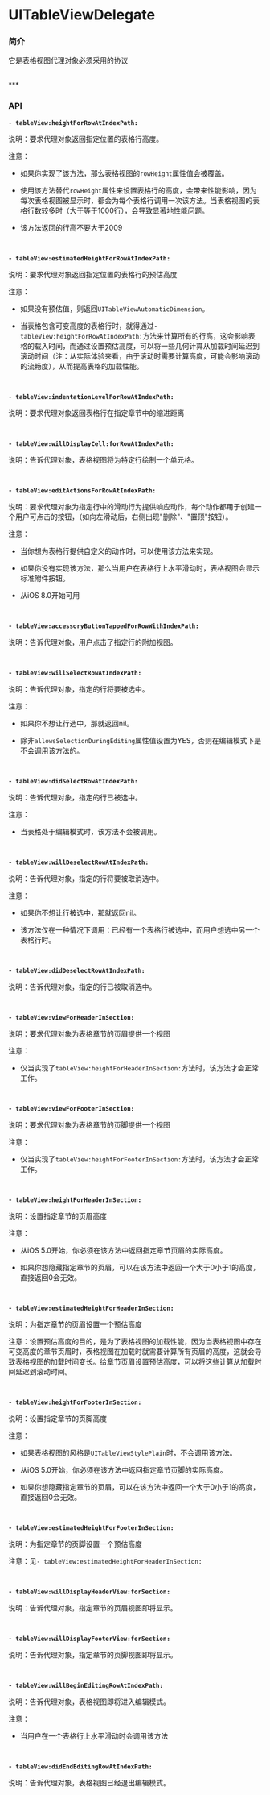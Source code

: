# UITableViewDelegate

### 简介

它是表格视图代理对象必须采用的协议


<br>
***
<br>


### API

**`- tableView:heightForRowAtIndexPath:`**

说明：要求代理对象返回指定位置的表格行高度。

注意：

* 如果你实现了该方法，那么表格视图的`rowHeight`属性值会被覆盖。

* 使用该方法替代`rowHeight`属性来设置表格行的高度，会带来性能影响，因为每次表格视图被显示时，都会为每个表格行调用一次该方法。当表格视图的表格行数较多时（大于等于1000行），会导致显著地性能问题。

* 该方法返回的行高不要大于2009

<br>


**`- tableView:estimatedHeightForRowAtIndexPath:`**

说明：要求代理对象返回指定位置的表格行的预估高度

注意：

* 如果没有预估值，则返回`UITableViewAutomaticDimension`。

* 当表格包含可变高度的表格行时，就得通过`- tableView:heightForRowAtIndexPath:`方法来计算所有的行高，这会影响表格的载入时间，而通过设置预估高度，可以将一些几何计算从加载时间延迟到滚动时间（注：从实际体验来看，由于滚动时需要计算高度，可能会影响滚动的流畅度），从而提高表格的加载性能。

<br>


**`- tableView:indentationLevelForRowAtIndexPath:`**

说明：要求代理对象返回表格行在指定章节中的缩进距离

<br>


**`- tableView:willDisplayCell:forRowAtIndexPath:`**

说明：告诉代理对象，表格视图将为特定行绘制一个单元格。

<br>


**`- tableView:editActionsForRowAtIndexPath:`**

说明：要求代理对象为指定行中的滑动行为提供响应动作，每个动作都用于创建一个用户可点击的按钮，（如向左滑动后，右侧出现"删除"、"置顶"按钮）。

注意：

* 当你想为表格行提供自定义的动作时，可以使用该方法来实现。

* 如果你没有实现该方法，那么当用户在表格行上水平滑动时，表格视图会显示标准附件按钮。

* 从iOS 8.0开始可用

<br>


**`- tableView:accessoryButtonTappedForRowWithIndexPath:`**

说明：告诉代理对象，用户点击了指定行的附加视图。

<br>


**`- tableView:willSelectRowAtIndexPath:`**

说明：告诉代理对象，指定的行将要被选中。

注意：

* 如果你不想让行选中，那就返回nil。

* 除非`allowsSelectionDuringEditing`属性值设置为YES，否则在编辑模式下是不会调用该方法的。

<br>


**`- tableView:didSelectRowAtIndexPath:`**

说明：告诉代理对象，指定的行已被选中。

注意：

* 当表格处于编辑模式时，该方法不会被调用。

<br>


**`- tableView:willDeselectRowAtIndexPath:`**

说明：告诉代理对象，指定的行将要被取消选中。

注意：

* 如果你不想让行被选中，那就返回nil。

* 该方法仅在一种情况下调用：已经有一个表格行被选中，而用户想选中另一个表格行时。

<br>


**`- tableView:didDeselectRowAtIndexPath:`**

说明：告诉代理对象，指定的行已被取消选中。

<br>


**`- tableView:viewForHeaderInSection:`**

说明：要求代理对象为表格章节的页眉提供一个视图

注意：

* 仅当实现了`tableView:heightForHeaderInSection:`方法时，该方法才会正常工作。

<br>


**`- tableView:viewForFooterInSection:`**

说明：要求代理对象为表格章节的页脚提供一个视图

注意：

* 仅当实现了`tableView:heightForFooterInSection:`方法时，该方法才会正常工作。

<br>


**`- tableView:heightForHeaderInSection:`**

说明：设置指定章节的页眉高度

注意：

* 从iOS 5.0开始，你必须在该方法中返回指定章节页眉的实际高度。

* 如果你想隐藏指定章节的页眉，可以在该方法中返回一个大于0小于1的高度，直接返回0会无效。

<br>


**`- tableView:estimatedHeightForHeaderInSection:`**

说明：为指定章节的页眉设置一个预估高度

注意：设置预估高度的目的，是为了表格视图的加载性能，因为当表格视图中存在可变高度的章节页眉时，表格视图在加载时就需要计算所有页眉的高度，这就会导致表格视图的加载时间变长。给章节页眉设置预估高度，可以将这些计算从加载时间延迟到滚动时间。

<br>


**`- tableView:heightForFooterInSection:`**

说明：设置指定章节的页脚高度

注意：

* 如果表格视图的风格是`UITableViewStylePlain`时，不会调用该方法。

* 从iOS 5.0开始，你必须在该方法中返回指定章节页脚的实际高度。

* 如果你想隐藏指定章节的页眉，可以在该方法中返回一个大于0小于1的高度，直接返回0会无效。

<br>


**`- tableView:estimatedHeightForFooterInSection:`**

说明：为指定章节的页脚设置一个预估高度

注意：见`- tableView:estimatedHeightForHeaderInSection:`

<br>


**`- tableView:willDisplayHeaderView:forSection:`**

说明：告诉代理对象，指定章节的页眉视图即将显示。

<br>


**`- tableView:willDisplayFooterView:forSection:`**

说明：告诉代理对象，指定章节的页脚视图即将显示。

<br>


**`- tableView:willBeginEditingRowAtIndexPath:`**

说明：告诉代理对象，表格视图即将进入编辑模式。

注意：

* 当用户在一个表格行上水平滑动时会调用该方法

<br>


**`- tableView:didEndEditingRowAtIndexPath:`**

说明：告诉代理对象，表格视图已经退出编辑模式。

<br>